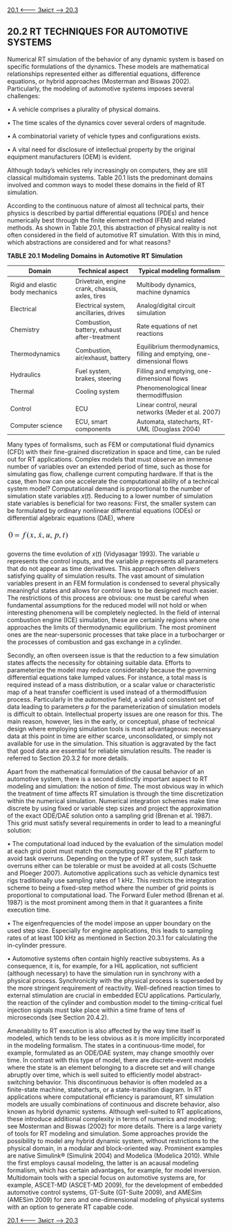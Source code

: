 [20.1 <--- ](20_1.md) [   Зміст   ](README.md) [--> 20.3](20_3.md)

## 20.2 RT TECHNIQUES FOR AUTOMOTIVE SYSTEMS

Numerical RT simulation of the behavior of any dynamic system is based on specific formulations of the dynamics. These models are mathematical relationships represented either as differential equations, difference equations, or hybrid approaches (Mosterman and Biswas 2002). Particularly, the modeling of automotive systems imposes several challenges:

•   A vehicle comprises a plurality of physical domains.

•   The time scales of the dynamics cover several orders of magnitude.

•   A combinatorial variety of vehicle types and configurations exists.

•   A vital need for disclosure of intellectual property by the original equipment manufacturers (OEM) is evident.

Although today’s vehicles rely increasingly on computers, they are still classical multidomain systems. Table 20.1 lists the predominant domains involved and common ways to model these domains in the field of RT simulation.

According to the continuous nature of almost all technical parts, their physics is described by partial differential equations (PDEs) and hence numerically best through the finite element method (FEM) and related methods. As shown in Table 20.1, this abstraction of physical reality is not often considered in the field of automotive RT simulation. With this in mind, which abstractions are considered and for what reasons?

**TABLE** **20.1**  **Modeling** **Domains** **in** **Automotive** **RT** **Simulation** 

| **Domain**                       | **Technical** **aspect**                          | **Typical** **modeling** **formalism**                       |
| -------------------------------- | ------------------------------------------------- | ------------------------------------------------------------ |
| Rigid and elastic body mechanics | Drivetrain, engine  crank, chassis, axles,  tires | Multibody dynamics, machine dynamics                         |
| Electrical                       | Electrical  system, ancillaries, drives           | Analog/digital  circuit simulation                           |
| Chemistry                        | Combustion, battery, exhaust  after-treatment     | Rate  equations of net reactions                             |
| Thermodynamics                   | Combustion, air/exhaust, battery                  | Equilibrium  thermodynamics, filling  and emptying,  one-dimensional flows |
| Hydraulics                       | Fuel system, brakes, steering                     | Filling and  emptying, one-dimensional  flows                |
| Thermal                          | Cooling system                                    | Phenomenological  linear  thermodiffusion                    |
| Control                          | ECU                                               | Linear control, neural networks (Meder  et al. 2007)         |
| Computer science                 | ECU, smart components                             | Automata, statecharts, RT-UML (Douglass 2004)                |

Many types of formalisms, such as FEM or computational fluid dynamics (CFD) with their fine-grained discretization in space and time, can be ruled out for RT applications. Complex models that must observe an immense number of variables over an extended period of time, such as those for simulating gas flow, challenge current computing hardware. If that is the case, then how can one accelerate the computational ability of a technical system model? Computational demand is proportional to the number of simulation state variables *x*(*t*). Reducing to a lower number of simulation state variables is beneficial for two reasons: First, the smaller system can be formulated by ordinary nonlinear differential equations (ODEs) or differential algebraic equations (DAE), where

![image-20220823002615951](media/image-20220823002615951.png)

governs the time evolution of *x*(*t*) (Vidyasagar 1993). The variable *u* represents the control inputs, and the variable *p* represents all parameters that do not appear as time derivatives. This approach often delivers satisfying quality of simulation results. The vast amount of simulation variables present in an FEM formulation is condensed to several physically meaningful states and allows for control laws to be designed much easier. The restrictions of this process are obvious: one must be careful when fundamental assumptions for the reduced model will not hold or when interesting phenomena will be completely neglected. In the field of internal combustion engine (ICE) simulation, these are certainly regions where one approaches the limits of thermodynamic equilibrium. The most prominent ones are the near-supersonic processes that take place in a turbocharger or the processes of combustion and gas exchange in a cylinder.

Secondly, an often overseen issue is that the reduction to a few simulation states affects the necessity for obtaining suitable data. Efforts to parameterize the model may reduce considerably because the governing differential equations take lumped values. For instance, a total mass is required instead of a mass distribution, or a scalar value or characteristic map of a heat transfer coefficient is used instead of a thermodiffusion process. Particularly in the automotive field, a valid and consistent set of data leading to parameters *p* for the parameterization of simulation models is difficult to obtain. Intellectual property issues are one reason for this. The main reason, however, lies in the early, or conceptual, phase of technical design where employing simulation tools is most advantageous: necessary data at this point in time are either scarce, unconsolidated, or simply not available for use in the simulation. This situation is aggravated by the fact that good data are essential for reliable simulation results. The reader is referred to Section 20.3.2 for more details.

Apart from the mathematical formulation of the causal behavior of an automotive system, there is a second distinctly important aspect to RT modeling and simulation: the notion of *time*. The most obvious way in which the treatment of time affects RT simulation is through the time discretization within the numerical simulation. Numerical integration schemes make time discrete by using fixed or variable step sizes and project the approximation of the exact ODE/DAE solution onto a sampling grid (Brenan et al. 1987). This grid must satisfy several requirements in order to lead to a meaningful solution:

•   The computational load induced by the evaluation of the simulation model at each grid point must match the computing power of the RT platform to avoid task overruns. Depending on the type of RT system, such task overruns either can be tolerable or must be avoided at all costs (Schuette and Ploeger 2007). Automotive applications such as vehicle dynamics test rigs traditionally use sampling rates of 1 kHz. This restricts the integration scheme to being a fixed-step method where the number of grid points is proportional to computational load. The Forward Euler method (Brenan et al. 1987) is the most prominent among them in that it guarantees a finite execution time.

•   The eigenfrequencies of the model impose an upper boundary on the used step size. Especially for engine applications, this leads to sampling rates of at least 100 kHz as mentioned in Section 20.3.1 for calculating the in-cylinder pressure.

•   Automotive systems often contain highly reactive subsystems. As a consequence, it is, for example, for a HIL application, not sufficient (although necessary) to have the simulation run in synchrony with a physical process. Synchronicity with the physical process is superseded by the more stringent requirement of reactivity. Well-defined reaction times to external stimulation are crucial in embedded ECU applications. Particularly, the reaction of the cylinder and combustion model to the timing-critical fuel injection signals must take place within a time frame of tens of microseconds (see Section 20.4.2).

Amenability to RT execution is also affected by the way time itself is modeled, which tends to be less obvious as it is more implicitly incorporated in the modeling formalism. The states in a continuous-time model, for example, formulated as an ODE/DAE system, may change smoothly over time. In contrast with this type of model, there are discrete-event models where the state is an element belonging to a discrete set and will change abruptly over time, which is well suited to efficiently model abstract-switching behavior. This discontinuous behavior is often modeled as a finite-state machine, statecharts, or a state-transition diagram. In RT applications where computational efficiency is paramount, RT simulation models are usually combinations of continuous and discrete behavior, also known as hybrid dynamic systems. Although well-suited to RT applications, these introduce additional complexity in terms of numerics and modeling; see Mosterman and Biswas (2002) for more details. There is a large variety of tools for RT modeling and simulation. Some approaches provide the possibility to model any hybrid dynamic system, without restrictions to the physical domain, in a modular and block-oriented way. Prominent examples are native Simulink® (Simulink 2004) and Modelica (Modelica 2010). While the first employs causal modeling, the latter is an acausal modeling formalism, which has certain advantages, for example, for model inversion. Multidomain tools with a special focus on automotive systems are, for example, ASCET-MD (ASCET-MD 2009), for the development of embedded automotive control systems, GT-Suite (GT-Suite 2009), and AMESim (AMESim 2009) for zero and one-dimensional modeling of physical systems with an option to generate RT capable code.

[20.1 <--- ](20_1.md) [   Зміст   ](README.md) [--> 20.3](20_3.md)